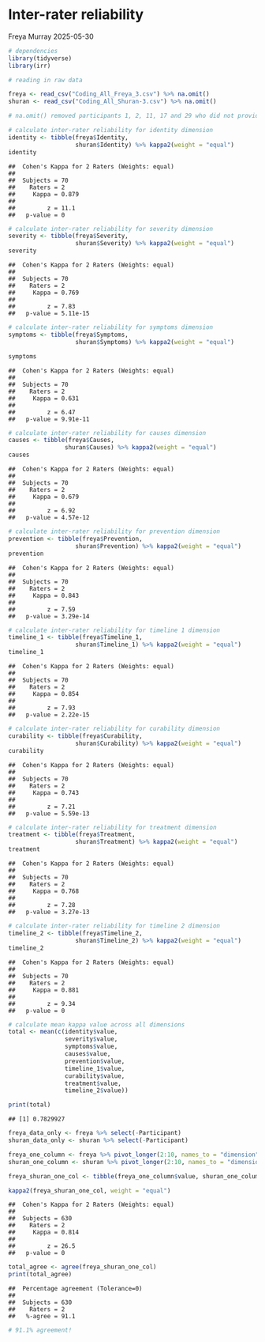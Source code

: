 Inter-rater reliability
================
Freya Murray
2025-05-30

``` r
# dependencies
library(tidyverse)
library(irr)
```

``` r
# reading in raw data

freya <- read_csv("Coding_All_Freya_3.csv") %>% na.omit()
shuran <- read_csv("Coding_All_Shuran-3.csv") %>% na.omit()

# na.omit() removed participants 1, 2, 11, 17 and 29 who did not provide drawings, n=70
```

``` r
# calculate inter-rater reliability for identity dimension
identity <- tibble(freya$Identity, 
                   shuran$Identity) %>% kappa2(weight = "equal")
identity
```

    ##  Cohen's Kappa for 2 Raters (Weights: equal)
    ## 
    ##  Subjects = 70 
    ##    Raters = 2 
    ##     Kappa = 0.879 
    ## 
    ##         z = 11.1 
    ##   p-value = 0

``` r
# calculate inter-rater reliability for severity dimension
severity <- tibble(freya$Severity, 
                   shuran$Severity) %>% kappa2(weight = "equal")
severity
```

    ##  Cohen's Kappa for 2 Raters (Weights: equal)
    ## 
    ##  Subjects = 70 
    ##    Raters = 2 
    ##     Kappa = 0.769 
    ## 
    ##         z = 7.83 
    ##   p-value = 5.11e-15

``` r
# calculate inter-rater reliability for symptoms dimension
symptoms <- tibble(freya$Symptoms, 
                   shuran$Symptoms) %>% kappa2(weight = "equal")

symptoms
```

    ##  Cohen's Kappa for 2 Raters (Weights: equal)
    ## 
    ##  Subjects = 70 
    ##    Raters = 2 
    ##     Kappa = 0.631 
    ## 
    ##         z = 6.47 
    ##   p-value = 9.91e-11

``` r
# calculate inter-rater reliability for causes dimension
causes <- tibble(freya$Causes, 
                shuran$Causes) %>% kappa2(weight = "equal")
causes
```

    ##  Cohen's Kappa for 2 Raters (Weights: equal)
    ## 
    ##  Subjects = 70 
    ##    Raters = 2 
    ##     Kappa = 0.679 
    ## 
    ##         z = 6.92 
    ##   p-value = 4.57e-12

``` r
# calculate inter-rater reliability for prevention dimension
prevention <- tibble(freya$Prevention,
                   shuran$Prevention) %>% kappa2(weight = "equal")
prevention
```

    ##  Cohen's Kappa for 2 Raters (Weights: equal)
    ## 
    ##  Subjects = 70 
    ##    Raters = 2 
    ##     Kappa = 0.843 
    ## 
    ##         z = 7.59 
    ##   p-value = 3.29e-14

``` r
# calculate inter-rater reliability for timeline 1 dimension
timeline_1 <- tibble(freya$Timeline_1, 
                   shuran$Timeline_1) %>% kappa2(weight = "equal")
timeline_1
```

    ##  Cohen's Kappa for 2 Raters (Weights: equal)
    ## 
    ##  Subjects = 70 
    ##    Raters = 2 
    ##     Kappa = 0.854 
    ## 
    ##         z = 7.93 
    ##   p-value = 2.22e-15

``` r
# calculate inter-rater reliability for curability dimension
curability <- tibble(freya$Curability, 
                   shuran$Curability) %>% kappa2(weight = "equal")
curability
```

    ##  Cohen's Kappa for 2 Raters (Weights: equal)
    ## 
    ##  Subjects = 70 
    ##    Raters = 2 
    ##     Kappa = 0.743 
    ## 
    ##         z = 7.21 
    ##   p-value = 5.59e-13

``` r
# calculate inter-rater reliability for treatment dimension
treatment <- tibble(freya$Treatment, 
                   shuran$Treatment) %>% kappa2(weight = "equal")
treatment
```

    ##  Cohen's Kappa for 2 Raters (Weights: equal)
    ## 
    ##  Subjects = 70 
    ##    Raters = 2 
    ##     Kappa = 0.768 
    ## 
    ##         z = 7.28 
    ##   p-value = 3.27e-13

``` r
# calculate inter-rater reliability for timeline 2 dimension
timeline_2 <- tibble(freya$Timeline_2, 
                   shuran$Timeline_2) %>% kappa2(weight = "equal")
timeline_2
```

    ##  Cohen's Kappa for 2 Raters (Weights: equal)
    ## 
    ##  Subjects = 70 
    ##    Raters = 2 
    ##     Kappa = 0.881 
    ## 
    ##         z = 9.34 
    ##   p-value = 0

``` r
# calculate mean kappa value across all dimensions
total <- mean(c(identity$value, 
                severity$value, 
                symptoms$value, 
                causes$value, 
                prevention$value,
                timeline_1$value,
                curability$value,
                treatment$value,
                timeline_2$value))

print(total)
```

    ## [1] 0.7829927

``` r
freya_data_only <- freya %>% select(-Participant)
shuran_data_only <- shuran %>% select(-Participant) 
```

``` r
freya_one_column <- freya %>% pivot_longer(2:10, names_to = "dimension")
shuran_one_column <- shuran %>% pivot_longer(2:10, names_to = "dimension")

freya_shuran_one_col <- tibble(freya_one_column$value, shuran_one_column$value)
```

``` r
kappa2(freya_shuran_one_col, weight = "equal")
```

    ##  Cohen's Kappa for 2 Raters (Weights: equal)
    ## 
    ##  Subjects = 630 
    ##    Raters = 2 
    ##     Kappa = 0.814 
    ## 
    ##         z = 26.5 
    ##   p-value = 0

``` r
total_agree <- agree(freya_shuran_one_col)
print(total_agree)
```

    ##  Percentage agreement (Tolerance=0)
    ## 
    ##  Subjects = 630 
    ##    Raters = 2 
    ##   %-agree = 91.1

``` r
# 91.1% agreement!
```
